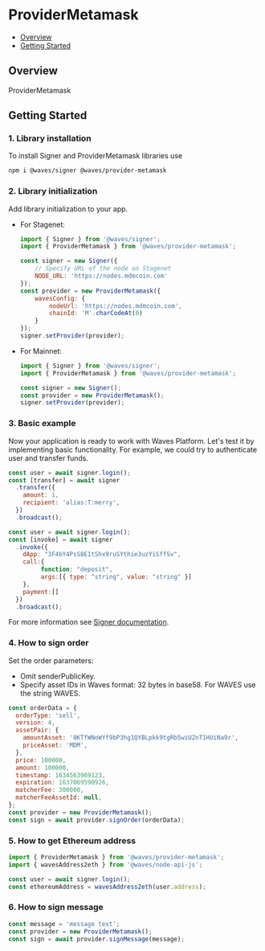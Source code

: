 # ProviderMetamask

* [Overview](#overview)
* [Getting Started](#getting-started)

<a id="overview"></a>
## Overview

ProviderMetamask

<a id="getting-started"></a>
## Getting Started

### 1. Library installation

To install Signer and ProviderMetamask libraries use

```bash
npm i @waves/signer @waves/provider-metamask
```

### 2. Library initialization

Add library initialization to your app.

* For Stagenet:

	```js
	import { Signer } from '@waves/signer';
	import { ProviderMetamask } from '@waves/provider-metamask';

	const signer = new Signer({
		// Specify URL of the node on Stagenet
		NODE_URL: 'https://nodes.mdmcoin.com'
	});
	const provider = new ProviderMetamask({
		wavesConfig: {
			nodeUrl: 'https://nodes.mdmcoin.com',
			chainId: 'M'.charCodeAt(0)
		}
	});
	signer.setProvider(provider);
	```

* For Mainnet:

	```js
	import { Signer } from '@waves/signer';
	import { ProviderMetamask } from '@waves/provider-metamask';

	const signer = new Signer();
	const provider = new ProviderMetamask();
	signer.setProvider(provider);
	```

### 3. Basic example

Now your application is ready to work with Waves Platform. Let's test it by implementing basic functionality. For example, we could try to authenticate user and transfer funds.

```js
const user = await signer.login();
const [transfer] = await signer
  .transfer({
	amount: 1,
	recipient: 'alias:T:merry',
  })
  .broadcast();
```

```js
const user = await signer.login();
const [invoke] = await signer
  .invoke({
	dApp: "3F4bY4PsS8E1tShx9ruSYthie3uzYiSffSv",
	call:{
		 function: "deposit",
		 args:[{ type: "string", value: "string" }]
	},
	payment:[]
  })
  .broadcast();
```

For more information see [Signer documentation](https://github.com/mdmcoin/mdmsigner/blob/master/README.md).

### 4. How to sign order

Set the order parameters:
- Omit senderPublicKey.
- Specify asset IDs in Waves format: 32 bytes in base58. For WAVES use the string WAVES.

```js
const orderData = {
  orderType: 'sell',
  version: 4,
  assetPair: {
	amountAsset: '8KTfWNoWYf9bP3hg1QYBLpkk9tgRb5wiUZnT1HUiNa9r',
	priceAsset: 'MDM',
  },
  price: 100000,
  amount: 100000,
  timestamp: 1634563969123,
  expiration: 1637069590926,
  matcherFee: 300000,
  matcherFeeAssetId: null,
};
const provider = new ProviderMetamask();
const sign = await provider.signOrder(orderData);
```

### 5. How to get Ethereum address

```js
import { ProviderMetamask } from '@waves/provider-metamask';
import { wavesAddress2eth } from '@waves/node-api-js';

const user = await signer.login();
const ethereumAddress = wavesAddress2eth(user.address);
```

### 6. How to sign message

```js
const message = 'message text';
const provider = new ProviderMetamask();
const sign = await provider.signMessage(message);
```
